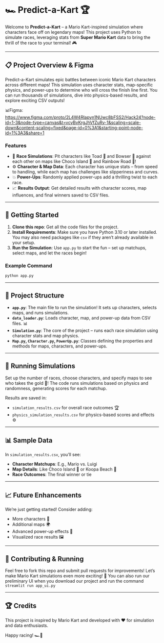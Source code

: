 # 🏎️ Predict-a-Kart 🏆

Welcome to **Predict-a-Kart** – a Mario Kart-inspired simulation where characters face off on legendary maps! This project uses Python to simulate races, leveraging stats from **Super Mario Kart** data to bring the thrill of the race to your terminal! 🎮

---

## 📋 Project Overview & Figma 

Predict-a-Kart simulates epic battles between iconic Mario Kart characters across different maps! This simulation uses character stats, map-specific physics, and power-ups to determine who will cross the finish line first. You can run thousands of simulations, dive into physics-based results, and explore exciting CSV outputs! 

📊Figma: https://www.figma.com/proto/2L4W4Rlapyn1NUwc8bFSS2/Hack24?node-id=1-3&node-type=canvas&t=vcyBvKrgJhVfZuRy-1&scaling=scale-down&content-scaling=fixed&page-id=0%3A1&starting-point-node-id=1%3A3&share=1

### Features
- 🏁 **Race Simulations**: Pit characters like Toad 🐸 and Bowser 🐢 against each other on maps like Choco Island 🍫 and Rainbow Road 🌈!
- ⚙️ **Character & Map Data**: Each character has unique stats – from speed to handling, while each map has challenges like slipperiness and curves.
- 💥 **Power-Ups**: Randomly applied power-ups add a thrilling twist to each race.
- 📈 **Results Output**: Get detailed results with character scores, map influences, and final winners saved to CSV files.

---

## 🚀 Getting Started

1. **Clone this repo**: Get all the code files for the project.
2. **Install Requirements**: Make sure you have Python 3.10 or later installed. You may also need packages like `csv` if they aren’t already available in your setup.
3. **Run the Simulation**: Use `app.py` to start the fun – set up matchups, select maps, and let the races begin!

### Example Command
```bash
python app.py
```

---

## 📂 Project Structure

- **`app.py`**: The main file to run the simulation! It sets up characters, selects maps, and runs simulations.
- **`data_loader.py`**: Loads character, map, and power-up data from CSV files. 📊
- **`Simulation.py`**: The core of the project – runs each race simulation using character stats and map physics.
- **`Map.py`, `Character.py`, `PowerUp.py`**: Classes defining the properties and methods for maps, characters, and power-ups.

---

## 🧪 Running Simulations

Set up the number of races, choose characters, and specify maps to see who takes the gold 🥇! The code runs simulations based on physics and randomness, generating scores for each matchup.

Results are saved in:
- `simulation_results.csv` for overall race outcomes 🏆
- `physics_simulation_results.csv` for physics-based scores and effects ⚙️

---

## 📊 Sample Data

In `simulation_results.csv`, you’ll see:
- **Character Matchups**: E.g., Mario vs. Luigi
- **Map Details**: Like Choco Island 🍫 or Koopa Beach 🐢
- **Race Outcomes**: The final winner or tie

---

## 📈 Future Enhancements

We’re just getting started! Consider adding:
- More characters 🎉
- Additional maps 🌍
- Advanced power-up effects 🚀
- Visualized race results 🖼️

---

## 🤝 Contributing & Running

Feel free to fork this repo and submit pull requests for improvements! Let’s make Mario Kart simulations even more exciting! 🥳
You can also run our preliminary UI when you download our project and run the command `streamlit run app_ui.py`

---

## 🏆 Credits

This project is inspired by Mario Kart and developed with ❤️ for simulation and data enthusiasts.

Happy racing! 🏎️💨
